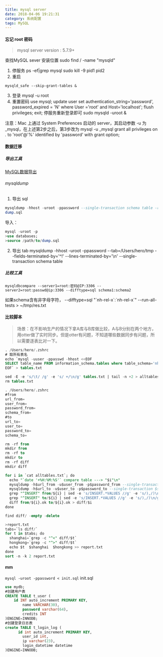 ```yaml
---
title: mysql server
date: 2018-04-06 19:21:31
category: 系统配置
tags: MySQL
---
```

#### 忘记 root 密码
> mysql server version : 5.7.9+

查找MySQL sever 安装位置
sudo find / -name "mysqld"

1. 停服务
ps -ef|grep mysql
sudo kill -9 pid1 pid2			
2. 重启
```
mysqld_safe --skip-grant-tables &
```
3. 登录
mysql -u root 
4. 重置密码
use mysql;
update user set authentication_string='password', password_expired = 'N' where User ='root' and Host='localhost';
flush privileges;
exit;
停服务重新登录即可
sudo mysqld -uroot &

注意：Mac 上通过 System Preferences 启动的 server，其启动参数 -u 为 _mysql，在上述第2步之后，第3步改为
mysql -u _mysql
grant all privileges on *.* to 'root'@'%' identified by 'password' with grant option;

#### 数据迁移
##### 导出工具
[MySQL数据导出](http://www.runoob.com/mysql/mysql-database-export.html)
###### mysqldump
1. 导出 sql
```sql
mysqldump -hhost -uroot -ppassword --single-transaction schema table -r 
dump.sql
```
导入：
```sql
mysql -uroot -p
>use databases;
>source /path/to/dump.sql
```
2. 导出 tab
mysqldump -hhost -uroot -ppassword --tab=/Users/hero/tmp --fields-terminated-by='^!' --lines-terminated-by='\n' --single-transaction schema table

##### 比较工具 
```
mysqldbcompare --server1=root:密码@IP:3306 --server2=root:passwd@ip:3306 --difftype=sql schema1:schema2
```
 如果schema含有非字母字符，
 --difftype=sql "\`nh-rel-x\`:\`nh-rel-x\`" --run-all-tests > ~/tmp/res.txt

#### 比较脚本
> 场景：在不影响生产的情况下拿A库与B库做比较，A与B分别在两个地方，用otter做了实时同步。但是otter有问题，不知道哪些数据同步有问题，所以需要逐表比对一下。

```sql
. /Users/hero/.zshrc
# 取所有表名
echo `mysql -uuser -ppasswd -hhost <<EOF
SELECT table_name FROM information_schema.tables where table_schema='nh-rel-x' and table_name like 'nh%' and table_name not like '%_reference';
EOF` > tables.txt

sed -E -e 's/\t/ /g' -e 's/ +/\n/g' tables.txt | tail -n +2 > alltables.txt
rm tables.txt
```

```sql
. /Users/hero/.zshrc
#from
url_from=
user_from=
password_from=
schema_from=
#to
url_to=
user_to=
password_to=
schema_to=

rm -rf from
mkdir from
rm -rf to
mkdir to
rm -rf diff
mkdir diff

for i in `cat alltables.txt`; do
  echo "`date '+%H:%M:%S'` compare table ---> "$i"\n"
  mysqldump -h$url_from -u$user_from -p$password_from --single-transaction $schema_from $i -r from/${i}
  mysqldump -h$url_to -u$user_to -p$password_to --single-transaction $schema_to $i -r to/${i}
  grep "^INSERT" from/${i} | sed -e 's/INSERT.*VALUES //g' -e 's/),/)\n/g' -e 's/);/)\n/g' > from/${i}.ok
  grep "^INSERT" to/${i} | sed -e 's/INSERT.*VALUES //g' -e 's/),/)\n/g' -e 's/);/)\n/g' > to/${i}.ok
  diff from/${i}.ok to/${i}.ok > diff/$i
done

find diff/ -empty -delete

>report.txt
tabs=`ls diff/`
for t in $tabs; do
  shanghai=`grep -c "^<" diff/$t`
  hongkong=`grep -c "^>" diff/$t`
  echo $t  $shanghai  $hongkong >> report.txt
done
sort -n -k 2 report.txt
```
#### mm
`mysql -uroot -ppassword < init.sql`
init.sql
```sql
use mydb;
#创建用户表
CREATE TABLE t_user (
    id INT auto_increment PRIMARY KEY,
        name VARCHAR(30),
        password varchar(64),
        credits INT
)ENGINE=INNODB;
#创建登录日志表
create TABLE t_login_log (
      id int auto_increment PRIMARY KEY,
        user_id int,
        ip varchar(23),
        login_datetime datetime
)ENGINE=INNODB;
```



